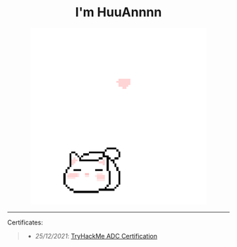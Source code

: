 <h1 align='center'>I'm HuuAnnnn</h1>
<p align="center">
 <img src="cat_intro.gif" />
</p>

___

Certificates:
>- *25/12/2021*: [TryHackMe ADC Certification](https://tryhackme-certificates.s3-eu-west-1.amazonaws.com/THM-HKVVJOIWJA.png)

<br/>

<!--START_SECTION:waka-->
<!--END_SECTION:waka-->
